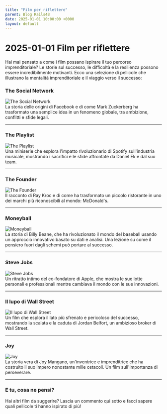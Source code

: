 ```yaml
---
title: "Film per riflettere"
parent: Blog Rails4B
date: 2025-01-01 10:00:00 +0000
layout: default
---
```


# 2025-01-01 Film per riflettere

Hai mai pensato a come i film possano ispirare il tuo percorso imprenditoriale? Le storie sul successo, le difficoltà e la resilienza possono essere incredibilmente motivanti. Ecco una selezione di pellicole che illustrano la mentalità imprenditoriale e il viaggio verso il successo:

### **The Social Network**
![The Social Network](https://upload.wikimedia.org/wikipedia/en/7/7a/The_Social_Network_film_poster.png)  
La storia delle origini di Facebook e di come Mark Zuckerberg ha trasformato una semplice idea in un fenomeno globale, tra ambizione, conflitti e sfide legali.

---

### **The Playlist**
![The Playlist](https://upload.wikimedia.org/wikipedia/en/9/9e/The_Playlist_%28TV_series%29_poster.jpg)  
Una miniserie che esplora l'impatto rivoluzionario di Spotify sull'industria musicale, mostrando i sacrifici e le sfide affrontate da Daniel Ek e dal suo team.

---

### **The Founder**
![The Founder](https://upload.wikimedia.org/wikipedia/en/0/0b/The_Founder_poster.jpg)  
Il racconto di Ray Kroc e di come ha trasformato un piccolo ristorante in uno dei marchi più riconoscibili al mondo: McDonald's.

---

### **Moneyball**
![Moneyball](https://upload.wikimedia.org/wikipedia/en/2/2e/Moneyball_Poster.jpg)  
La storia di Billy Beane, che ha rivoluzionato il mondo del baseball usando un approccio innovativo basato su dati e analisi. Una lezione su come il pensiero fuori dagli schemi può portare al successo.

---

### **Steve Jobs**
![Steve Jobs](https://upload.wikimedia.org/wikipedia/en/b/b9/Steve_Jobs_film_poster.jpg)  
Un ritratto intimo del co-fondatore di Apple, che mostra le sue lotte personali e professionali mentre cambiava il mondo con le sue innovazioni.

---

### **Il lupo di Wall Street**
![Il lupo di Wall Street](https://upload.wikimedia.org/wikipedia/en/d/d8/The_Wolf_of_Wall_Street_%282013%29.png)  
Un film che esplora il lato più sfrenato e pericoloso del successo, mostrando la scalata e la caduta di Jordan Belfort, un ambizioso broker di Wall Street.

---

### **Joy**
![Joy](https://upload.wikimedia.org/wikipedia/en/e/e6/Joyfilmposter.jpg)  
La storia vera di Joy Mangano, un'inventrice e imprenditrice che ha costruito il suo impero nonostante mille ostacoli. Un film sull'importanza di perseverare.

---

### E tu, cosa ne pensi?
Hai altri film da suggerire? Lascia un commento qui sotto e facci sapere quali pellicole ti hanno ispirato di più!

